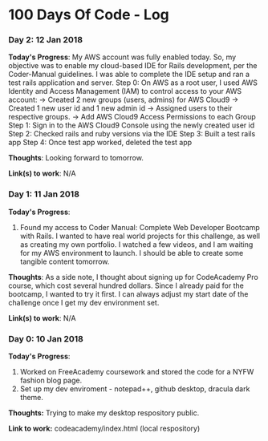 # 100 Days Of Code - Log

### Day 2: 12 Jan 2018

**Today's Progress**: 
My AWS account was fully enabled today. So, my objective was to enable my cloud-based IDE for Rails development, per the Coder-Manual guidelines. I was able to complete the IDE setup and ran a test rails application and server.
Step 0: On AWS as a root user, I used AWS Identity and Access Management (IAM) to control access to your AWS account:
      -> Created 2 new groups (users, admins) for AWS Cloud9
      -> Created 1 new user id and 1 new admin id
      -> Assigned users to their respective groups. 
      -> Add AWS Cloud9 Access Permissions to each Group
Step 1: Sign in to the AWS Cloud9 Console using the newly created user id
Step 2: Checked rails and ruby versions via the IDE
Step 3: Built a test rails app 
Step 4: Once test app worked, deleted the test app

**Thoughts**: Looking forward to tomorrow.

**Link(s) to work**: N/A

### Day 1: 11 Jan 2018

**Today's Progress**: 
1. Found my access to Coder Manual: Complete Web Developer Bootcamp with Rails. I wanted to have real world projects for this challenge, as well as creating my own portfolio. I watched a few videos, and I am waiting for my AWS environment to launch. I should be able to create some tangible content tomorrow.

**Thoughts**: As a side note, I thought about signing up for CodeAcademy Pro course, which cost several hundred dollars. Since I already paid for the bootcamp, I wanted to try it first. I can always adjust my start date of the challenge once I get my dev environment set.

**Link(s) to work**: N/A

### Day 0: 10 Jan 2018

**Today's Progress**: 
1. Worked on FreeAcademy coursework and stored the code for a NYFW fashion blog page. 
2. Set up my dev enviroment - notepad++, github desktop, dracula dark theme.

**Thoughts:** Trying to make my desktop respository public. 

**Link to work:** codeacademy/index.html (local respository)
